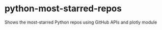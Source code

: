 # python-most-starred-repos
Shows the most-starred Python repos using GitHub APIs and plotly module
